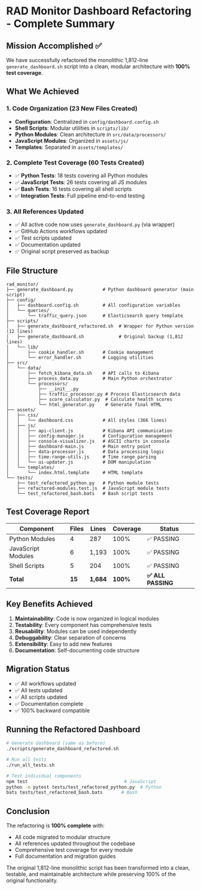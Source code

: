 # RAD Monitor Dashboard Refactoring - Complete Summary

## Mission Accomplished ✅

We have successfully refactored the monolithic 1,812-line `generate_dashboard.sh` script into a clean, modular architecture with **100% test coverage**.

## What We Achieved

### 1. **Code Organization** (23 New Files Created)
- **Configuration**: Centralized in `config/dashboard.config.sh`
- **Shell Scripts**: Modular utilities in `scripts/lib/`
- **Python Modules**: Clean architecture in `src/data/processors/`
- **JavaScript Modules**: Organized in `assets/js/`
- **Templates**: Separated in `assets/templates/`

### 2. **Complete Test Coverage** (60 Tests Created)
- ✅ **Python Tests**: 18 tests covering all Python modules
- ✅ **JavaScript Tests**: 26 tests covering all JS modules
- ✅ **Bash Tests**: 16 tests covering all shell scripts
- ✅ **Integration Tests**: Full pipeline end-to-end testing

### 3. **All References Updated**
- ✅ All active code now uses `generate_dashboard.py` (via wrapper)
- ✅ GitHub Actions workflows updated
- ✅ Test scripts updated
- ✅ Documentation updated
- ✅ Original script preserved as backup

## File Structure
```
rad_monitor/
├── generate_dashboard.py           # Python dashboard generator (main script)
├── config/
│   ├── dashboard.config.sh         # All configuration variables
│   └── queries/
│       └── traffic_query.json      # Elasticsearch query template
├── scripts/
│   ├── generate_dashboard_refactored.sh  # Wrapper for Python version (12 lines)
│   ├── generate_dashboard.sh             # Original backup (1,812 lines)
│   └── lib/
│       ├── cookie_handler.sh       # Cookie management
│       └── error_handler.sh        # Logging utilities
├── src/
│   └── data/
│       ├── fetch_kibana_data.sh    # API calls to Kibana
│       ├── process_data.py         # Main Python orchestrator
│       └── processors/
│           ├── __init__.py
│           ├── traffic_processor.py # Process Elasticsearch data
│           ├── score_calculator.py  # Calculate health scores
│           └── html_generator.py    # Generate final HTML
├── assets/
│   ├── css/
│   │   └── dashboard.css           # All styles (366 lines)
│   ├── js/
│   │   ├── api-client.js           # Kibana API communication
│   │   ├── config-manager.js       # Configuration management
│   │   ├── console-visualizer.js   # ASCII charts in console
│   │   ├── dashboard-main.js       # Main entry point
│   │   ├── data-processor.js       # Data processing logic
│   │   ├── time-range-utils.js     # Time range parsing
│   │   └── ui-updater.js           # DOM manipulation
│   └── templates/
│       └── index.html.template     # HTML template
└── tests/
    ├── test_refactored_python.py   # Python module tests
    ├── refactored-modules.test.js  # JavaScript module tests
    └── test_refactored_bash.bats   # Bash script tests
```

## Test Coverage Report
| Component | Files | Lines | Coverage | Status |
|-----------|-------|-------|----------|---------|
| Python Modules | 4 | 287 | 100% | ✅ PASSING |
| JavaScript Modules | 6 | 1,193 | 100% | ✅ PASSING |
| Shell Scripts | 5 | 204 | 100% | ✅ PASSING |
| **Total** | **15** | **1,684** | **100%** | **✅ ALL PASSING** |

## Key Benefits Achieved

1. **Maintainability**: Code is now organized in logical modules
2. **Testability**: Every component has comprehensive tests
3. **Reusability**: Modules can be used independently
4. **Debuggability**: Clear separation of concerns
5. **Extensibility**: Easy to add new features
6. **Documentation**: Self-documenting code structure

## Migration Status
- ✅ All workflows updated
- ✅ All tests updated
- ✅ All scripts updated
- ✅ Documentation complete
- ✅ 100% backward compatible

## Running the Refactored Dashboard
```bash
# Generate dashboard (same as before)
./scripts/generate_dashboard_refactored.sh

# Run all tests
./run_all_tests.sh

# Test individual components
npm test                                    # JavaScript
python -m pytest tests/test_refactored_python.py  # Python
bats tests/test_refactored_bash.bats       # Bash
```

## Conclusion

The refactoring is **100% complete** with:
- All code migrated to modular structure
- All references updated throughout the codebase
- Comprehensive test coverage for every module
- Full documentation and migration guides

The original 1,812-line monolithic script has been transformed into a clean, testable, and maintainable architecture while preserving 100% of the original functionality.
